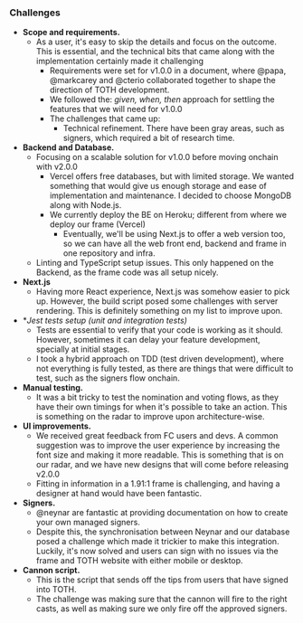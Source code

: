 ### Challenges

- **Scope and requirements.**
  - As a user, it's easy to skip the details and focus on the outcome. This is essential, and the technical bits that came along with the implementation certainly made it challenging
    - Requirements were set for v1.0.0 in a document, where @papa, @markcarey and @cterio collaborated together to shape the direction of TOTH development.
    - We followed the: _given, when, then_ approach for settling the features that we will need for v1.0.0
    - The challenges that came up:
      - Technical refinement. There have been gray areas, such as signers, which required a bit of research time.
- **Backend and Database.**
  - Focusing on a scalable solution for v1.0.0 before moving onchain with v2.0.0
    - Vercel offers free databases, but with limited storage. We wanted something that would give us enough storage and ease of implementation and maintenance. I decided to choose MongoDB along with Node.js.
    - We currently deploy the BE on Heroku; different from where we deploy our frame (Vercel)
      - Eventually, we'll be using Next.js to offer a web version too, so we can have all the web front end, backend and frame in one repository and infra.
  - Linting and TypeScript setup issues. This only happened on the Backend, as the frame code was all setup nicely.
- **Next.js**
  - Having more React experience, Next.js was somehow easier to pick up. However, the build script posed some challenges with server rendering. This is definitely something on my list to improve upon.
- \*_Jest tests setup (unit and integration tests)_
  - Tests are essential to verify that your code is working as it should. However, sometimes it can delay your feature development, specially at initial stages.
  - I took a hybrid approach on TDD (test driven development), where not everything is fully tested, as there are things that were difficult to test, such as the signers flow onchain.
- **Manual testing.**
  - It was a bit tricky to test the nomination and voting flows, as they have their own timings for when it's possible to take an action. This is something on the radar to improve upon architecture-wise.
- **UI improvements.**
  - We received great feedback from FC users and devs. A common suggestion was to improve the user experience by increasing the font size and making it more readable. This is something that is on our radar, and we have new designs that will come before releasing v2.0.0
  - Fitting in information in a 1.91:1 frame is challenging, and having a designer at hand would have been fantastic.
- **Signers.**
  - @neynar are fantastic at providing documentation on how to create your own managed signers.
  - Despite this, the synchronisation between Neynar and our database posed a challenge which made it trickier to make this integration. Luckily, it's now solved and users can sign with no issues via the frame and TOTH website with either mobile or desktop.
- **Cannon script.**
  - This is the script that sends off the tips from users that have signed into TOTH.
  - The challenge was making sure that the cannon will fire to the right casts, as well as making sure we only fire off the approved signers.
